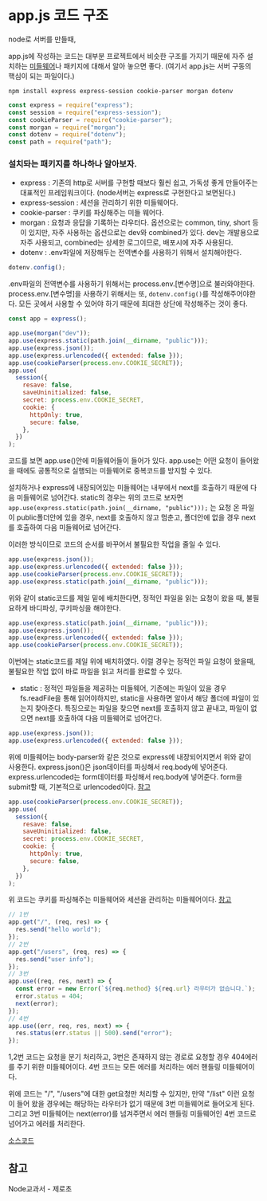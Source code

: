 # app.js 코드 구조

node로 서버를 만들때,

app.js에 작성하는 코드는 대부분 프로젝트에서 비슷한 구조를 가지기 때문에 자주 설치하는 [미들웨어](https://devyongi.tistory.com/manage/newpost/?type=post&returnURL=%2Fmanage%2Fposts%2F#)나 패키지에 대해서 알아 놓으면 좋다.
(여기서 app.js는 서버 구동의 핵심이 되는 파일이다.)

```
npm install express express-session cookie-parser morgan dotenv
```

```js
const express = require("express");
const session = require("express-session");
const cookieParser = require("cookie-parser");
const morgan = require("morgan");
const dotenv = require("dotenv");
const path = require("path");
```

### 설치돠는 패키지를 하나하나 알아보자.

- express : 기존의 http로 서버를 구현할 때보다 훨씬 쉽고, 가독성 좋게 만들어주는 대표적인 프레임워크이다. (node서버는 express로 구현한다고 보면된다.)
- express-session : 세션을 관리하기 위한 미들웨어다.
- cookie-parser : 쿠키를 파싱해주는 미들 웨어다.
- morgan : 요청과 응답을 기록하는 라우터다. 옵션으로는 common, tiny, short 등이 있지만, 자주 사용하는 옵션으로는 dev와 combined가 있다. dev는 개발용으로 자주 사용되고, combined는 상세한 로그이므로, 배포시에 자주 사용된다.
- dotenv : .env파일에 저장해두는 전역변수를 사용하기 위해서 설치해야한다.

```js
dotenv.config();
```

.env파일의 전역변수를 사용하기 위해서는 process.env.[변수명]으로 불러와야한다. process.env.[변수명]을 사용하기 위해서는 또, `dotenv.config()`를 작성해주어야한다. 모든 곳에서 사용할 수 있어야 하기 때문에 최대한 상단에 작성해주는 것이 좋다.

```js
const app = express();

app.use(morgan("dev"));
app.use(express.static(path.join(__dirname, "public")));
app.use(express.json());
app.use(express.urlencoded({ extended: false }));
app.use(cookieParser(process.env.COOKIE_SECRET));
app.use(
  session({
    resave: false,
    saveUninitialized: false,
    secret: process.env.COOKIE_SECRET,
    cookie: {
      httpOnly: true,
      secure: false,
    },
  })
);
```

코드를 보면 app.use()안에 미들웨어들이 들어가 있다. app.use는 어떤 요청이 들어왔을 때에도 공통적으로 실행되는 미들웨어로 중복코드를 방지할 수 있다.

설치하거나 express에 내장되어있는 미들웨어는 내부에서 next를 호출하기 때문에 다음 미들웨어로 넘어간다. static의 경우는 위의 코드로 보자면 `app.use(express.static(path.join(__dirname, "public")));` 는 요청 온 파일이 public폴더안에 있을 경우, next를 호출하지 않고 멈춘고, 폴더안에 없을 경우 next를 호출하여 다음 미들웨어로 넘어간다.

이러한 방식이므로 코드의 순서를 바꾸어서 불필요한 작업을 줄일 수 있다.

```js
app.use(express.json());
app.use(express.urlencoded({ extended: false }));
app.use(cookieParser(process.env.COOKIE_SECRET));
app.use(express.static(path.join(__dirname, "public")));
```

위와 같이 static코드를 제일 밑에 배치한다면, 정적인 파일을 읽는 요청이 왔을 때, 불필요하게 바디파싱, 쿠키파싱을 해야한다.

```js
app.use(express.static(path.join(__dirname, "public")));
app.use(express.json());
app.use(express.urlencoded({ extended: false }));
app.use(cookieParser(process.env.COOKIE_SECRET));
```

이번에는 static코드를 제일 위에 배치하였다. 이럴 경우는 정적인 파일 요청이 왔을때, 불필요한 작업 없이 바로 파일을 읽고 처리를 완료할 수 있다.

- static : 정적인 파일들을 제공하는 미들웨어, 기존에는 파일이 있을 경우 fs.readFile을 통해 읽어야하지만, static을 사용하면 알아서 해당 폴더에 파일이 있는지 찾아준다. 특징으로는 파일을 찾으면 next를 호출하지 않고 끝내고, 파일이 없으면 next를 호출하여 다음 미들웨어로 넘어간다.

```js
app.use(express.json());
app.use(express.urlencoded({ extended: false }));
```

위에 미들웨어는 body-parser와 같은 것으로 express에 내장되어지면서 위와 같이 사용한다. express.json()은 json데이터를 파싱해서 req.body에 넣어준다. express.urlencoded는 form데이터를 파싱해서 req.body에 넣어준다. form을 submit할 때, 기본적으로 urlencoded이다. [참고](https://velog.io/@yongyongi/form-%ED%83%9C%EA%B7%B8%EC%9D%98-enctype-%EC%86%8D%EC%84%B1)

```js
app.use(cookieParser(process.env.COOKIE_SECRET));
app.use(
  session({
    resave: false,
    saveUninitialized: false,
    secret: process.env.COOKIE_SECRET,
    cookie: {
      httpOnly: true,
      secure: false,
    },
  })
);
```

위 코드는 쿠키를 파싱해주는 미들웨어와 세션을 관리하는 미들웨어이다. [참고](https://devyongi.tistory.com/2)

```js
// 1번
app.get("/", (req, res) => {
  res.send("hello world");
});
// 2번
app.get("/users", (req, res) => {
  res.send("user info");
});
// 3번
app.use((req, res, next) => {
  const error = new Error(`${req.method} ${req.url} 라우터가 없습니다.`);
  error.status = 404;
  next(error);
});
// 4번
app.use((err, req, res, next) => {
  res.status(err.status || 500).send("error");
});
```

1,2번 코드는 요청을 분기 처리하고, 3번은 존재하지 않는 경로로 요청할 경우 404에러를 주기 위한 미들웨어이다. 4번 코드는 모든 에러를 처리하는 에러 핸들링 미들웨어이다.

위에 코드는 "/", "/users"에 대한 get요청만 처리할 수 있지만, 만약 "/list" 이런 요청이 들어 왔을 경우에는 해당하는 라우터가 없기 때문에 3번 미들웨어로 들어오게 된다. 그리고 3번 미들웨어는 next(error)를 넘겨주면서 에러 핸들링 미들웨어인 4번 코드로 넘어가고 에러를 처리한다.

[소스코드](https://github.com/yongyongi/devyongi_blog/blob/master/app.js%EC%BD%94%EB%93%9C%20%EA%B5%AC%EC%A1%B0/index.js)

## 참고

Node교과서 - 제로초
